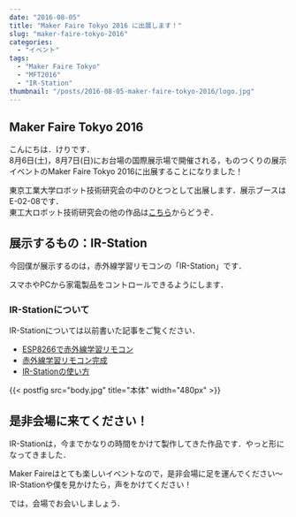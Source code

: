 ```yaml
---
date: "2016-08-05"
title: "Maker Faire Tokyo 2016 に出展します！"
slug: "maker-faire-tokyo-2016"
categories:
  - "イベント"
tags:
  - "Maker Faire Tokyo"
  - "MFT2016"
  - "IR-Station"
thumbnail: "/posts/2016-08-05-maker-faire-tokyo-2016/logo.jpg"
---
```


## Maker Faire Tokyo 2016

こんにちは．けりです．  
8月6日(土)，8月7日(日)にお台場の国際展示場で開催される，ものつくりの展示イベントのMaker Faire Tokyo 2016に出展することになりました！
<!--more-->

東京工業大学ロボット技術研究会の中のひとつとして出展します．展示ブースはE-02-08です．  
東工大ロボット技術研究会の他の作品は[こちら](http://titech-ssr.blog.jp/archives/1059787490.html)からどうぞ．


## 展示するもの：IR-Station

今回僕が展示するのは，赤外線学習リモコンの「IR-Station」です．

スマホやPCから家電製品をコントロールできるようにします．

### IR-Stationについて

IR-Stationについては以前書いた記事をご覧ください．

  * [ESP8266で赤外線学習リモコン](/posts/2015-12-30-ir-station/)
  * [赤外線学習リモコン完成](/posts/2016-07-18-ir-station/)
  * [IR-Stationの使い方](/posts/2016-07-25-how-to-use-ir-station/)

{{< postfig src="body.jpg" title="本体" width="480px" >}}

## 是非会場に来てください！

IR-Stationは，今までかなりの時間をかけて製作してきた作品です．やっと形になってきました．

Maker Faireはとても楽しいイベントなので，是非会場に足を運んでください～  
IR-Stationや僕を見かけたら，声をかけてください！

では，会場でお会いしましょう．

